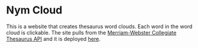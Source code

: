 # Nym Cloud
This is a website that creates thesaurus word clouds. Each word in the word cloud is clickable. The site pulls from the [Merriam-Webster Collegiate Thesaurus API](https://dictionaryapi.com/products/api-collegiate-thesaurus) and it is deployed [here](https://apainintheneck.github.io/nym-cloud/).
